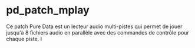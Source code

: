 # pd_patch_mplay
Ce patch Pure Data est un lecteur audio multi-pistes qui permet de jouer jusqu'à 8 fichiers audio en parallèle avec des commandes de contrôle pour chaque piste. I
